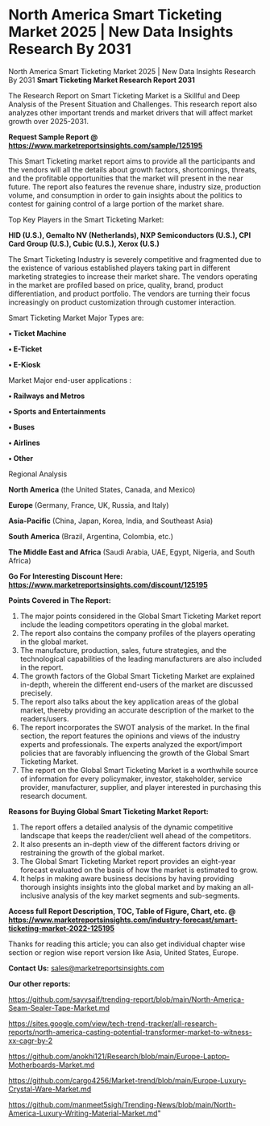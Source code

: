# North America Smart Ticketing Market 2025 | New Data Insights Research By 2031
North America Smart Ticketing Market 2025 | New Data Insights Research By 2031
<strong>Smart Ticketing Market Research Report 2031</strong>

The Research Report on Smart Ticketing Market is a Skillful and Deep Analysis of the Present Situation and Challenges. This research report also analyzes other important trends and market drivers that will affect market growth over 2025-2031.

<strong>Request Sample Report @ <a href=https://www.marketreportsinsights.com/sample/125195>https://www.marketreportsinsights.com/sample/125195</a></strong>

This Smart Ticketing market report aims to provide all the participants and the vendors will all the details about growth factors, shortcomings, threats, and the profitable opportunities that the market will present in the near future. The report also features the revenue share, industry size, production volume, and consumption in order to gain insights about the politics to contest for gaining control of a large portion of the market share.

Top Key Players in the Smart Ticketing Market:

<strong>HID (U.S.), Gemalto NV (Netherlands), NXP Semiconductors (U.S.), CPI Card Group (U.S.), Cubic (U.S.), Xerox (U.S.)</strong>

The Smart Ticketing Industry is severely competitive and fragmented due to the existence of various established players taking part in different marketing strategies to increase their market share. The vendors operating in the market are profiled based on price, quality, brand, product differentiation, and product portfolio. The vendors are turning their focus increasingly on product customization through customer interaction.

Smart Ticketing Market Major Types are:

<strong>• Ticket Machine

• E-Ticket

• E-Kiosk</strong>

Market Major end-user applications :

<strong>• Railways and Metros

• Sports and Entertainments

• Buses

• Airlines

• Other</strong>

Regional Analysis

</u><strong><b>North America</b></strong> (the United States, Canada, and Mexico)

<strong><b>Europe </b></strong>(Germany, France, UK, Russia, and Italy)

<strong><b>Asia-Pacific</b></strong> (China, Japan, Korea, India, and Southeast Asia)

<strong><b>South America</b></strong> (Brazil, Argentina, Colombia, etc.)

<strong><b>The Middle East and Africa</b></strong> (Saudi Arabia, UAE, Egypt, Nigeria, and South Africa)

<strong>Go For Interesting Discount Here: <a href=https://www.marketreportsinsights.com/discount/125195>https://www.marketreportsinsights.com/discount/125195</a></strong>

<strong>Points Covered in The Report:</strong>
<ol>
  <li>The major points considered in the Global Smart Ticketing Market report include the leading competitors operating in the global market.</li>
  <li>The report also contains the company profiles of the players operating in the global market.</li>
  <li>The manufacture, production, sales, future strategies, and the technological capabilities of the leading manufacturers are also included in the report.</li>
  <li>The growth factors of the Global Smart Ticketing Market are explained in-depth, wherein the different end-users of the market are discussed precisely.</li>
  <li>The report also talks about the key application areas of the global market, thereby providing an accurate description of the market to the readers/users.</li>
  <li>The report incorporates the SWOT analysis of the market. In the final section, the report features the opinions and views of the industry experts and professionals. The experts analyzed the export/import policies that are favorably influencing the growth of the Global Smart Ticketing Market.</li>
  <li>The report on the Global Smart Ticketing Market is a worthwhile source of information for every policymaker, investor, stakeholder, service provider, manufacturer, supplier, and player interested in purchasing this research document.</li>
</ol>
<strong>Reasons for Buying Global Smart Ticketing Market Report:</strong>

<ol>
  <li>The report offers a detailed analysis of the dynamic competitive landscape that keeps the reader/client well ahead of the competitors.</li>
  <li>It also presents an in-depth view of the different factors driving or restraining the growth of the global market.</li>
  <li>The Global Smart Ticketing Market report provides an eight-year forecast evaluated on the basis of how the market is estimated to grow.</li>
  <li>It helps in making aware business decisions by having providing thorough insights insights into the global market and by making an all-inclusive analysis of the key market segments and sub-segments.</li>
</ol>
<strong>Access full Report Description, TOC, Table of Figure, Chart, etc. @ <a href=https://www.marketreportsinsights.com/industry-forecast/smart-ticketing-market-2022-125195>https://www.marketreportsinsights.com/industry-forecast/smart-ticketing-market-2022-125195</a></strong>


Thanks for reading this article; you can also get individual chapter wise section or region wise report version like Asia, United States, Europe.

<strong>Contact Us:</strong>
sales@marketreportsinsights.com

<strong>Our other reports:</strong>

<a href=https://github.com/sayysaif/trending-report/blob/main/North-America-Seam-Sealer-Tape-Market.md>https://github.com/sayysaif/trending-report/blob/main/North-America-Seam-Sealer-Tape-Market.md</a>

<a href=https://sites.google.com/view/tech-trend-tracker/all-research-reports/north-america-casting-potential-transformer-market-to-witness-xx-cagr-by-2>https://sites.google.com/view/tech-trend-tracker/all-research-reports/north-america-casting-potential-transformer-market-to-witness-xx-cagr-by-2</a>

<a href=https://github.com/anokhi121/Research/blob/main/Europe-Laptop-Motherboards-Market.md>https://github.com/anokhi121/Research/blob/main/Europe-Laptop-Motherboards-Market.md</a>

<a href=https://github.com/cargo4256/Market-trend/blob/main/Europe-Luxury-Crystal-Ware-Market.md>https://github.com/cargo4256/Market-trend/blob/main/Europe-Luxury-Crystal-Ware-Market.md</a>

<a href=https://github.com/manmeet5sigh/Trending-News/blob/main/North-America-Luxury-Writing-Material-Market.md>https://github.com/manmeet5sigh/Trending-News/blob/main/North-America-Luxury-Writing-Material-Market.md</a>"
